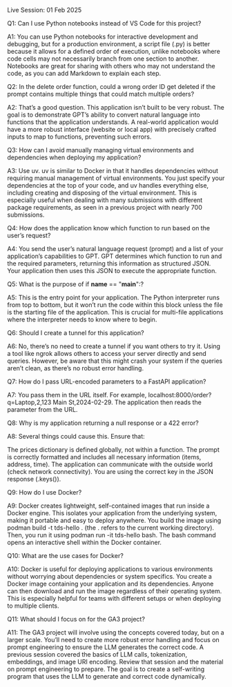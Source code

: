 Live Session: 01 Feb 2025

Q1: Can I use Python notebooks instead of VS Code for this project?

A1: You can use Python notebooks for interactive development and debugging, but for a production environment, a script file (.py) is better because it allows for a defined order of execution, unlike notebooks where code cells may not necessarily branch from one section to another. Notebooks are great for sharing with others who may not understand the code, as you can add Markdown to explain each step.

Q2: In the delete order function, could a wrong order ID get deleted if the prompt contains multiple things that could match multiple orders?

A2: That’s a good question. This application isn’t built to be very robust. The goal is to demonstrate GPT’s ability to convert natural language into functions that the application understands. A real-world application would have a more robust interface (website or local app) with precisely crafted inputs to map to functions, preventing such errors.

Q3: How can I avoid manually managing virtual environments and dependencies when deploying my application?

A3: Use uv. uv is similar to Docker in that it handles dependencies without requiring manual management of virtual environments. You just specify your dependencies at the top of your code, and uv handles everything else, including creating and disposing of the virtual environment. This is especially useful when dealing with many submissions with different package requirements, as seen in a previous project with nearly 700 submissions.

Q4: How does the application know which function to run based on the user’s request?

A4: You send the user’s natural language request (prompt) and a list of your application’s capabilities to GPT. GPT determines which function to run and the required parameters, returning this information as structured JSON. Your application then uses this JSON to execute the appropriate function.

Q5: What is the purpose of if __name__ == "__main__":?

A5: This is the entry point for your application. The Python interpreter runs from top to bottom, but it won’t run the code within this block unless the file is the starting file of the application. This is crucial for multi-file applications where the interpreter needs to know where to begin.

Q6: Should I create a tunnel for this application?

A6: No, there’s no need to create a tunnel if you want others to try it. Using a tool like ngrok allows others to access your server directly and send queries. However, be aware that this might crash your system if the queries aren’t clean, as there’s no robust error handling.

Q7: How do I pass URL-encoded parameters to a FastAPI application?

A7: You pass them in the URL itself. For example, localhost:8000/order?q=Laptop,2,123 Main St,2024-02-29. The application then reads the parameter from the URL.

Q8: Why is my application returning a null response or a 422 error?

A8: Several things could cause this. Ensure that:

The prices dictionary is defined globally, not within a function.
The prompt is correctly formatted and includes all necessary information (items, address, time).
The application can communicate with the outside world (check network connectivity).
You are using the correct key in the JSON response (.keys()).

Q9: How do I use Docker?

A9: Docker creates lightweight, self-contained images that run inside a Docker engine. This isolates your application from the underlying system, making it portable and easy to deploy anywhere. You build the image using podman build -t tds-hello . (the . refers to the current working directory). Then, you run it using podman run -it tds-hello bash. The bash command opens an interactive shell within the Docker container.

Q10: What are the use cases for Docker?

A10: Docker is useful for deploying applications to various environments without worrying about dependencies or system specifics. You create a Docker image containing your application and its dependencies. Anyone can then download and run the image regardless of their operating system. This is especially helpful for teams with different setups or when deploying to multiple clients.

Q11: What should I focus on for the GA3 project?

A11: The GA3 project will involve using the concepts covered today, but on a larger scale. You’ll need to create more robust error handling and focus on prompt engineering to ensure the LLM generates the correct code. A previous session covered the basics of LLM calls, tokenization, embeddings, and image URI encoding. Review that session and the material on prompt engineering to prepare. The goal is to create a self-writing program that uses the LLM to generate and correct code dynamically.